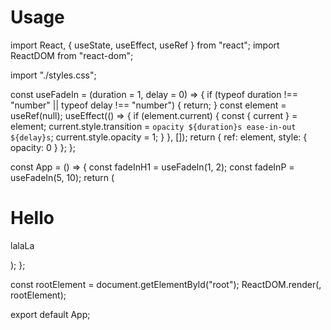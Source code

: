 # Usage

import React, { useState, useEffect, useRef } from "react";
import ReactDOM from "react-dom";

import "./styles.css";

const useFadeIn = (duration = 1, delay = 0) => {
if (typeof duration !== "number" || typeof delay !== "number") {
return;
}
const element = useRef(null);
useEffect(() => {
if (element.current) {
const { current } = element;
current.style.transition = `opacity ${duration}s ease-in-out ${delay}s`;
current.style.opacity = 1;
}
}, []);
return { ref: element, style: { opacity: 0 } };
};

const App = () => {
const fadeInH1 = useFadeIn(1, 2);
const fadeInP = useFadeIn(5, 10);
return (

<div className="App">
<h1 {...fadeInH1}>Hello</h1>
<p {...fadeInP}>lalaLa</p>
</div>
);
};

const rootElement = document.getElementById("root");
ReactDOM.render(<App />, rootElement);

export default App;
